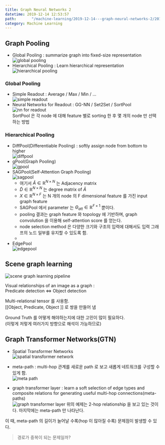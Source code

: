 ```yaml
---
title: Graph Neural Networks 2
datetime: 2019-12-14 12:53:57
path:       "/machine-learning/2019-12-14---graph-neural-networks-2/2019-12-14---graph-neural-networks-2/"
category: Machine Learning
---
```


## Graph Pooling  

- Global Pooling : summarize graph into fixed-size representation  
  ![global pooling](./image1.png)  
- Hierarchical Pooling : Learn hierarchical representation  
  ![hierarchical pooling](./image2.png)

### Global Pooling  

- Simple Readout : Average / Max / Min / ...  
  ![simple readout](./image3.png)  
- Neural Networks for Readout : GG-NN / Set2Set / SortPool  
  ![nn for readout](./image4.png)  
  SortPool 은 각 node 에 대해 feature 별로 sorting 한 후 몇 개의 node 만 선택하는 방법
  
### Hierarchical Pooling  

- DiffPool(Differentiable Pooling) : softly assign node from bottom to higher  
  ![diffpool](./image5.png)  
- gPool(Graph Pooling)  
  ![gpool](./image6.png)  
- SAGPool(Self-Attention Graph Pooling)  
  ![sagpool](./image7.png)  
  - 여기서 $\tilde{A} \in \mathbb{R}^{N\times N}$ 는 Adjacency matrix  
  - $\tilde{D} \in \mathbb{R}^{N\times N}$ 는 degree matrix of $\tilde{A}$  
  - $X \in \mathbb{R}^{N\times F}$ 는 N 개의 node 의 F dimensional feature 를 가진 input graph feature  
  - SAGPool 에서 parameter 는 $\Theta_{att} \in \mathbb{R}^{F \times 1}$ 뿐이다.  
  - pooling 결과는 graph feature 와 topology 에 기반하며, graph convolution 을 이용해 self-attention score 를 얻는다.  
  - node selection method 은 다양한 크기와 구조의 입력에 대해서도 입력 그래프의 노드 일부를 유지할 수 있도록 함.
  - 
- EdgePool  
  ![edgepool](./image8.png)

## Scene graph learning  

![scene graph learning pipeline](./image9.png)

Visual relationships of an image as a graph :  
Predicate detection <=> Object detection

Multi-relational tensor 를 사용함.  
\[\[Object, Predicate, Object \]\] 로 쌍을 만들어 냄

Ground Truth 를 어떻게 해야하는지에 대한 고민이 많이 필요하다.  
(이렇게 저렇게 여러가지 방향으로 해석이 가능하므로)

## Graph Transformer Networks(GTN)

- Spatial Transformer Networks  
  ![spatial transformer network](./image10.png)

- meta-path : multi-hop 관계를 새로운 path 로 보고 새롭게 네트워크를 구성할 수 있게 함.  
  ![meta path](./image11.png)

- graph transformer layer : learn a soft selection of edge types and composite relations for generating useful multi-hop connections(meta-paths)  
  ![graph transformer layer](./image12.png)
  위의 예제는 2-hop relationship 을 보고 있는 것이다. 마지막에는 meta-path 만 나타난다.

이 때, meta-path 의 길이가 늘어날 수록(hop 이 많아질 수록) 문제점이 발생할 수 있다.  

> 경로가 중복이 되는 문제일까?  
